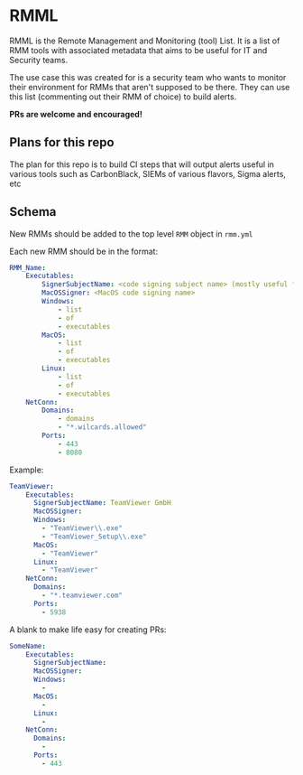# RMML
RMML is the Remote Management and Monitoring (tool) List. It is a list of RMM tools with associated metadata that aims to be useful for IT and Security teams.

The use case this was created for is a security team who wants to monitor their environment for RMMs that aren't supposed to be there. They can use this list (commenting out their RMM of choice) to build alerts.

**PRs are welcome and encouraged!**

## Plans for this repo
The plan for this repo is to build CI steps that will output alerts useful in various tools such as CarbonBlack, SIEMs of various flavors, Sigma alerts, etc

## Schema
New RMMs should be added to the top level `RMM` object in `rmm.yml`

Each new RMM should be in the format:

```yaml
RMM_Name:
    Executables:
        SignerSubjectName: <code signing subject name> (mostly useful for Windows and *nix)
        MacOSSigner: <MacOS code signing name>
        Windows:
            - list 
            - of
            - executables
        MacOS:
            - list 
            - of
            - executables
        Linux:
            - list 
            - of
            - executables
    NetConn:
        Domains:
            - domains
            - "*.wilcards.allowed"
        Ports:
            - 443
            - 8080
```

Example:

```yaml
TeamViewer:
    Executables:
      SignerSubjectName: TeamViewer GmbH
      MacOSSigner:
      Windows:
        - "TeamViewer\\.exe"
        - "TeamViewer_Setup\\.exe"
      MacOS:
        - "TeamViewer"
      Linux:
        - "TeamViewer"
    NetConn:
      Domains:
        - "*.teamviewer.com"
      Ports:
        - 5938
```

A blank to make life easy for creating PRs:

```yaml
SomeName:
    Executables:
      SignerSubjectName:
      MacOSSigner:
      Windows:
        - 
      MacOS:
        - 
      Linux:
        - 
    NetConn:
      Domains:
        - 
      Ports:
        - 443
```
